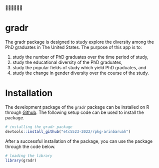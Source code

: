 
🧑‍🎓🇺🇸👩‍🎓 

# gradr


The gradr package is designed to study explore the diversity among the PhD graduates in The United States. The purpose of this app is to:

1. study the number of PhD graduates over the time period of study,
2. study the educational diversity of the PhD graduates,
2. study the popular fields of study which yield PhD graduates, and 
3. study the change in gender diversity over the course of the study. 


# Installation

The development package of the `gradr` package can be installed on R through [Github](https://github.com/ETC5523-2023/rpkg-arinbaruah/tree/master). The following setup code can be used to install the package.

``` r
# installing the gradr package
devtools::install_github("etc5523-2022/rpkg-arinbaruah")
```

After a successful installation of the package, you can use the package through the code below.

``` r
# loading the library
library(gradr)
```
